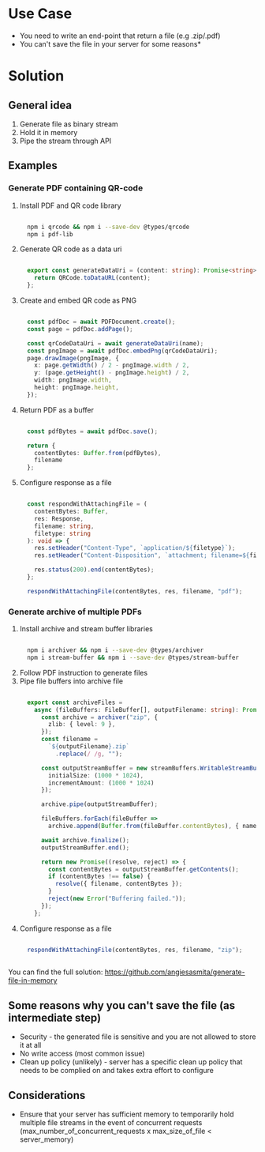 # Use Case
* You need to write an end-point that return a file (e.g .zip/.pdf)
* You can't save the file in your server for some reasons*

# Solution
## General idea
1. Generate file as binary stream
2. Hold it in memory
3. Pipe the stream through API

## Examples
### Generate PDF containing QR-code
1. Install PDF and QR code library
    ```sh

      npm i qrcode && npm i --save-dev @types/qrcode
      npm i pdf-lib

    ```
2. Generate QR code as a data uri
    ```ts

      export const generateDataUri = (content: string): Promise<string> => {
        return QRCode.toDataURL(content);
      };

    ```
3. Create and embed QR code as PNG
    ```ts

      const pdfDoc = await PDFDocument.create();
      const page = pdfDoc.addPage();

      const qrCodeDataUri = await generateDataUri(name);
      const pngImage = await pdfDoc.embedPng(qrCodeDataUri);
      page.drawImage(pngImage, {
        x: page.getWidth() / 2 - pngImage.width / 2,
        y: (page.getHeight() - pngImage.height) / 2,
        width: pngImage.width,
        height: pngImage.height,
      });

    ```
4. Return PDF as a buffer 
    ```ts

      const pdfBytes = await pdfDoc.save();

      return {
        contentBytes: Buffer.from(pdfBytes),
        filename
      };

    ```
5. Configure response as a file
    ```ts

      const respondWithAttachingFile = (
        contentBytes: Buffer,
        res: Response,
        filename: string,
        filetype: string
      ): void => {
        res.setHeader("Content-Type", `application/${filetype}`);
        res.setHeader("Content-Disposition", `attachment; filename=${filename}`);

        res.status(200).end(contentBytes);
      };

      respondWithAttachingFile(contentBytes, res, filename, "pdf");

    ```

### Generate archive of multiple PDFs
1. Install archive and stream buffer libraries
    ```sh

      npm i archiver && npm i --save-dev @types/archiver
      npm i stream-buffer && npm i --save-dev @types/stream-buffer

    ```
2. Follow PDF instruction to generate files
3. Pipe file buffers into archive file
    ```ts

      export const archiveFiles =
        async (fileBuffers: FileBuffer[], outputFilename: string): Promise<FileBuffer> => {
          const archive = archiver("zip", {
            zlib: { level: 9 },
          });
          const filename =
            `${outputFilename}.zip`
              .replace(/ /g, "");

          const outputStreamBuffer = new streamBuffers.WritableStreamBuffer({
            initialSize: (1000 * 1024),
            incrementAmount: (1000 * 1024)
          });

          archive.pipe(outputStreamBuffer);

          fileBuffers.forEach(fileBuffer =>
            archive.append(Buffer.from(fileBuffer.contentBytes), { name: fileBuffer.filename }));

          await archive.finalize();
          outputStreamBuffer.end();

          return new Promise((resolve, reject) => {
            const contentBytes = outputStreamBuffer.getContents();
            if (contentBytes !== false) {
              resolve({ filename, contentBytes });
            }
            reject(new Error("Buffering failed."));
          });
        };

    ```
4. Configure response as a file
    ```ts

      respondWithAttachingFile(contentBytes, res, filename, "zip");
      
    ```

You can find the full solution: https://github.com/angiesasmita/generate-file-in-memory 


## Some reasons why you can't save the file (as intermediate step)
* Security - the generated file is sensitive and you are not allowed to store it at all
* No write access (most common issue)
* Clean up policy (unlikely) - server has a specific clean up policy that needs to be complied on and takes extra effort to configure

## Considerations
* Ensure that your server has sufficient memory to temporarily hold multiple file streams in the event of concurrent requests (max_number_of_concurrent_requests x max_size_of_file < server_memory)


